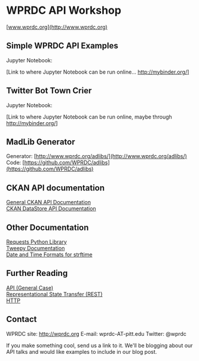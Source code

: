 # WPRDC API Workshop
[www.wprdc.org](http://www.wprdc.org)

## Simple WPRDC API Examples
Jupyter Notebook:

[Link to where Jupyter Notebook can be run online... http://mybinder.org/]

## Twitter Bot Town Crier
Jupyter Notebook:

[Link to where Jupyter Notebook can be run online, maybe through http://mybinder.org/]  

## MadLib Generator
Generator: [http://www.wprdc.org/adlibs/](http://www.wprdc.org/adlibs/)  
Code: [https://github.com/WPRDC/adlibs](https://github.com/WPRDC/adlibs)  

## CKAN API documentation
[General CKAN API Documentation](http://docs.ckan.org/en/ckan-2.3.5/api/index.html)  
[CKAN DataStore API Documentation](http://docs.ckan.org/en/latest/maintaining/datastore.html)  

## Other Documentation
[Requests Python Library](http://docs.python-requests.org/en/master/)  
[Tweepy Documentation](http://tweepy.readthedocs.io/en/v3.5.0/)  
[Date and Time Formats for strftime](http://strftime.org/)  

## Further Reading
[API (General Case)](https://en.wikipedia.org/wiki/Application_programming_interface)  
[Representational State Transfer (REST)](https://en.wikipedia.org/wiki/Representational_state_transfer)  
[HTTP](https://en.wikipedia.org/wiki/Hypertext_Transfer_Protocol)  

## Contact
WPRDC site: http://wprdc.org
E-mail: wprdc-AT-pitt.edu
Twitter: @wprdc

If you make something cool, send us a link to it. We'll be blogging about our API talks and would like examples to include in our blog post.
